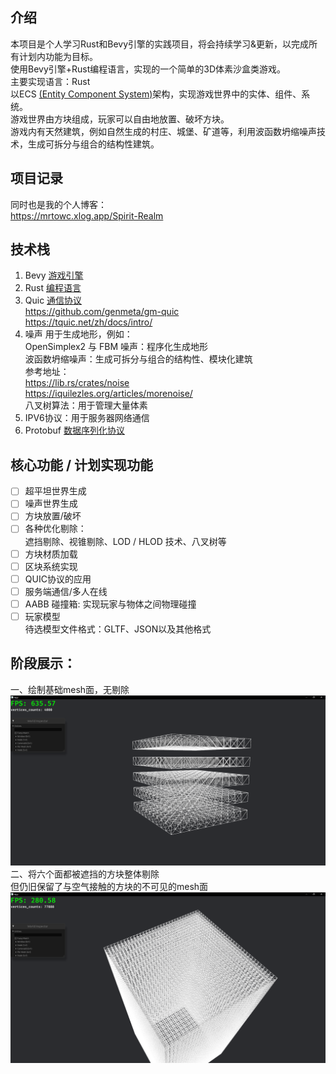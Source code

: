 ## 介绍
本项目是个人学习Rust和Bevy引擎的实践项目，将会持续学习&更新，以完成所有计划内功能为目标。<br>
使用Bevy引擎+Rust编程语言，实现的一个简单的3D体素沙盒类游戏。<br>
主要实现语言：Rust<br>
以ECS [(Entity Component System)](https://mp.weixin.qq.com/s/dfEyst39sZ1fRCV6hcqCDA)架构，实现游戏世界中的实体、组件、系统。<br>
游戏世界由方块组成，玩家可以自由地放置、破坏方块。<br>
游戏内有天然建筑，例如自然生成的村庄、城堡、矿道等，利用波函数坍缩噪声技术，生成可拆分与组合的结构性建筑。

## 项目记录
同时也是我的个人博客：<br>
https://mrtowc.xlog.app/Spirit-Realm <br>

## 技术栈
1. Bevy  [游戏引擎](https://bevyengine.org/) <br>
2. Rust [编程语言](https://www.rust-lang.org/zh-CN/) <br>
3. Quic [通信协议](https://tquic.net/zh/docs/intro/) <br>
 https://github.com/genmeta/gm-quic <br>
 https://tquic.net/zh/docs/intro/ <br>
4. 噪声 用于生成地形，例如：<br>
OpenSimplex2 与 FBM 噪声：程序化生成地形 <br>
波函数坍缩噪声：生成可拆分与组合的结构性、模块化建筑<br>
参考地址：<br>
https://lib.rs/crates/noise<br>
https://iquilezles.org/articles/morenoise/<br>
八叉树算法：用于管理大量体素<br>
5. IPV6协议：用于服务器网络通信<br>
6. Protobuf [数据序列化协议](https://developers.google.com/protocol-buffers/) <br>

## 核心功能 / 计划实现功能
- [ ] 超平坦世界生成<br>
- [ ] 噪声世界生成<br>
- [ ] 方块放置/破坏<br>
- [ ] 各种优化剔除：  <br>
	遮挡剔除、视锥剔除、LOD / HLOD 技术、八叉树等<br>
- [ ] 方块材质加载<br>
- [ ] 区块系统实现<br>
- [ ] QUIC协议的应用<br>
- [ ] 服务端通信/多人在线<br>
- [ ] AABB 碰撞箱: 实现玩家与物体之间物理碰撞<br>
- [ ] 玩家模型<br>
	待选模型文件格式：GLTF、JSON以及其他格式<br>
## 阶段展示：<br>
一、绘制基础mesh面，无剔除
![alt text](image.png)
二、将六个面都被遮挡的方块整体剔除<br>
但仍旧保留了与空气接触的方块的不可见的mesh面<br>
![alt text](image-1.png)